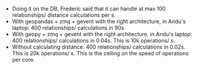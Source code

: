 * Doing it on the DB, Frederic said that it can handle at max 100 relationships/ distance calculations per s.
* With geopandas + zmq + gevent with the right architecture, in Andu's laptop: 400 relationships/ calculations in 90s
* With geopy + zmq + gevent with the right architecture, in Andu's laptop: 400 relationships/ calculations in 0.04s. 
This is 10k operations/ s.
* Without calculating distance: 400 relationships/ calculations in 0.02s. This is 20k operations/ s. 
This is the ceiling on the speed of operations per core. 